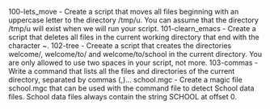 100-lets_move - Create a script that moves all files beginning with an uppercase letter to the directory /tmp/u. You can assume that the directory /tmp/u will exist when we will run your script.
101-clearn_emacs - Create a script that deletes all files in the current working directory that end with the character ~.
102-tree - Creeate a script that creates the directories welcome/, welcome/to/ and welcome/to/school in the current directory. You are only allowed to use two spaces in your script, not more.
103-commas -  Write a command that lists all the files and directories of the current directory, separated by commas (,)...
school.mgc - Create a magic file school.mgc that can be used with the command file to detect School data files. School data files always contain the string SCHOOL at offset 0.
